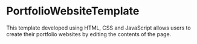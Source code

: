 # PortfolioWebsiteTemplate
This template developed using HTML, CSS and JavaScript allows users to create their portfolio websites by editing the contents of the page.
